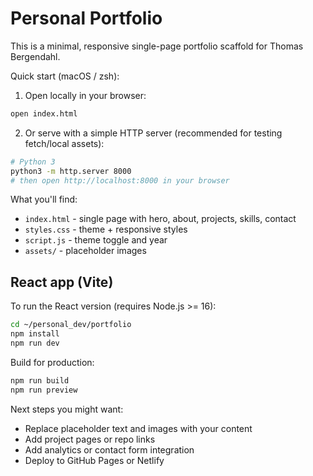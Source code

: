 # Personal Portfolio

This is a minimal, responsive single-page portfolio scaffold for Thomas Bergendahl.

Quick start (macOS / zsh):

1. Open locally in your browser:

```bash
open index.html
```

2. Or serve with a simple HTTP server (recommended for testing fetch/local assets):

```bash
# Python 3
python3 -m http.server 8000
# then open http://localhost:8000 in your browser
```

What you'll find:
- `index.html` - single page with hero, about, projects, skills, contact
- `styles.css` - theme + responsive styles
- `script.js` - theme toggle and year
- `assets/` - placeholder images

React app (Vite)
-----------------

To run the React version (requires Node.js >= 16):

```bash
cd ~/personal_dev/portfolio
npm install
npm run dev
```

Build for production:

```bash
npm run build
npm run preview
```

Next steps you might want:
- Replace placeholder text and images with your content
- Add project pages or repo links
- Add analytics or contact form integration
- Deploy to GitHub Pages or Netlify
